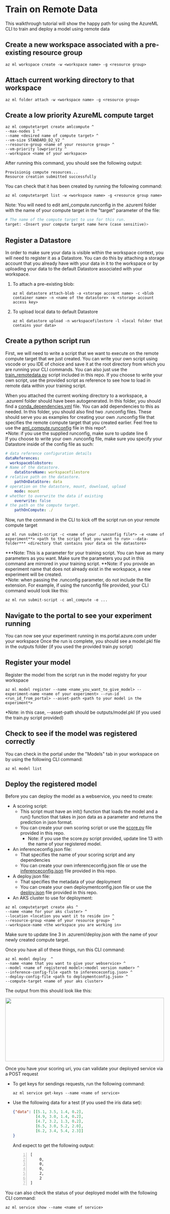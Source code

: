 # Train on Remote Data
This walkthrough tutorial will show the happy path for using the AzureML CLI to train and deploy a model using remote data

## Create a new workspace associated with a pre-existing resource group
```console
az ml workspace create -w <workspace name> -g <resource group>
```

## Attach current working directory to that workspace 
```console
az ml folder attach -w <workspace name> -g <resource group>
```
## Create a low priority AzureML compute target 
```console
az ml computetarget create amlcompute ^
--max-nodes 1 ^
--name <desired name of compute target> ^
--vm-size STANDARD_D2_V2 ^
--resource-group <name of your resource group> ^
--vm-priority lowpriority ^
--workspace <name of your workspace>
```
After running this command, you should see the following output:
```console
Provisionig compute resources...
Resource creation submitted successfully
```

You can check that it has been created by running the following command:
```console
az ml computetarget list -w <workspace name> -g <resource group name>
```  
Note:  You will need to edit aml_compute.runconfig in the .azureml folder with the name of your compute target in the "target" parameter of the file:
```python
# The name of the compute target to use for this run.
target: <Insert your compute target name here (case sensitive)> 
```

## Register a Datastore
In order to make sure your data is visible within the workspace context, you will need to register it as a Datastore. You can do this by attaching a storage account that you already have with your data in it to the workspace or by uploading your data to the default Datastore associated with your workspace.  
1) To attach a pre-existing blob:
    ```console
    az ml datastore attach-blob -a <storage account name> -c <blob container name> -n <name of the datastore> -k <storage account access key>
    ```
2) To upload local data to default Datastore
    ```console
    az ml datastore upload -n workspacefilestore -l <local folder that contains your data>
    ```

## Create a python script run
First, we will need to write a script that we want to execute on the remote compute target that we just created.
You can write your own script using vscode or you IDE of choice and save it at the root directory from which you are running your CLI commands.
You can also just use the [train_remotedata.py](../train_remotedata.py) script included in this repo. If you choose to write your own script, use the provided script as reference to see how to load in remote data within your training script.

When you attached the current working directory to a workspace, a .azureml folder should have been autogenerated. 
In this folder, you should find a [conda_dependencies.yml](../.azureml/conda_dependencies.yml) file. You can add dependencies to this as needed.
In this folder, you should also find two .runconfig files. These should serve you as examples for creating your own .runconfig file that specifies the remote compute target that you created earlier. Feel free to use the [aml_compute.runconfig](../.azureml/aml_compute.runconfig) file in this repo*.  
*Note: if you use the supplied runconfig, make sure to update line 6   
If you choose to write your own .runconfig file, make sure you specify your Datastore inside of the config file as such:
```yml
# data reference configuration details
dataReferences:
  workspaceblobstore:
# Name of the datastore.
    dataStoreName: workspacefilestore
# relative path on the datastore.
    pathOnDataStore: data
# operation on the datastore, mount, download, upload
    mode: mount
# whether to overwrite the data if existing
    overwrite: false
# the path on the compute target.
    pathOnCompute: ./
```
Now, run the command in the CLI to kick off the script run on your remote compute target
```console 
az ml run submit-script -c <name of your .runconfig file*> -e <name of experiment**> <path to the script that you want to run> --data-folder*** <directory that contains your data on the datastore>
```
***Note: This is a parameter for your training script. You can have as many parameters as you want. Make sure the parameters you put in this command are mirrored in your training script.
**Note: if you provide an experiment name that does not already exist in the workspace, a new experiment will be created.  
*Note: when passing the .runconfig parameter, do not include the file extension. For example, if using the runconfig file provided, your CLI command would look like this:
```console
az ml run submit-script -c aml_compute -e ...
``` 

## Navigate to the portal to see your experiment running
You can now see your experiment running in ms.portal.azure.com under your workspace
Once the run is complete, you should see a model.pkl file in the outputs folder (if you used the provided train.py script)

## Register your model 
Register the model from the script run in the model registry for your workspace
```console
az ml model register --name <name_you_want_to_give_model> --experiment-name <name of your experiment> --run-id <run_id_from_portal> --asset-path <path to your model in the experiment*>
```
*Note: in this case, --asset-path should be outputs/model.pkl (if you used the train.py script provided)

## Check to see if the model was registered correctly
You can check in the portal under the "Models" tab in your workspace on by using the following CLI command:
```console 
az ml model list
```

## Deploy the registered model
Before you can deploy the model as a webservice, you need to create:
* A scoring script:
    * This script must have an init() function that loads the model and a run() function that takes in json data as a parameter and returns the prediction in json format.
    * You can create your own scoring script or use the [score.py](../score.py) file provided in this repo. 
        * Note: if you use the score.py script provided, update line 13 with the name of your registered model.
* An inferenceconfig.json file:
    * That specifies the name of your scoring script and any dependencies
    * You can create your own inferenceconfig.json file or use the [inferenceconfig.json](../.azureml/inferenceconfig.json) file provided in this repo.
* A deploy.json file:
    * That specifies the metadata of your deployment
    * You can create your own deploymentconfig.json file or use the [deploy.json](../.azureml/deploy.json) file provided in this repo.
* An AKS cluster to use for deployment:
```console
az ml computetarget create aks ^
--name <name for your aks cluster> ^
--location <location you want it to reside in> ^
--resource-group <name of your resource group> ^
--workspace-name <the workspace you are working in>
```
Make sure to update line 3 in .azureml/deploy.json with the name of your newly created compute target.

Once you have all of these things, run this CLI command:
```console
az ml model deploy  ^
--name <name that you want to give your webservice> ^
--model <name of registered model>:<model version number> ^
--inference-config-file <path to inferenceconfig.json> ^
--deploy-config-file <path to deploymentconfig.json> ^
--compute-target <name of your aks cluster>
```

The output from this should look like this:

<img src="./media/image.png" width="500" height="200"/>

Once you have your scoring uri, you can validate your deployed service via a POST request
* To get keys for sendings requests, run the following command:
    ```console
    az ml service get-keys --name <name of service>
    ```
* Use the following data for a test (if you used the iris data set):
    ```json 
    {"data": [[5.1, 3.5, 1.4, 0.2],
              [4.9, 3.0, 1.4, 0.2],
              [4.7, 3.2, 1.3, 0.2], 
              [6.5, 3.0, 5.2, 2.0],
              [6.2, 3.4, 5.4, 2.3]]
    }
    ```
    And expect to get the following output:
    ```number
    [
        0,
        0,
        0,
        2,
        2
    ]
    ```

You can also check the status of your deployed model with the following CLI command:
```console
az ml service show --name <name of service>
```

